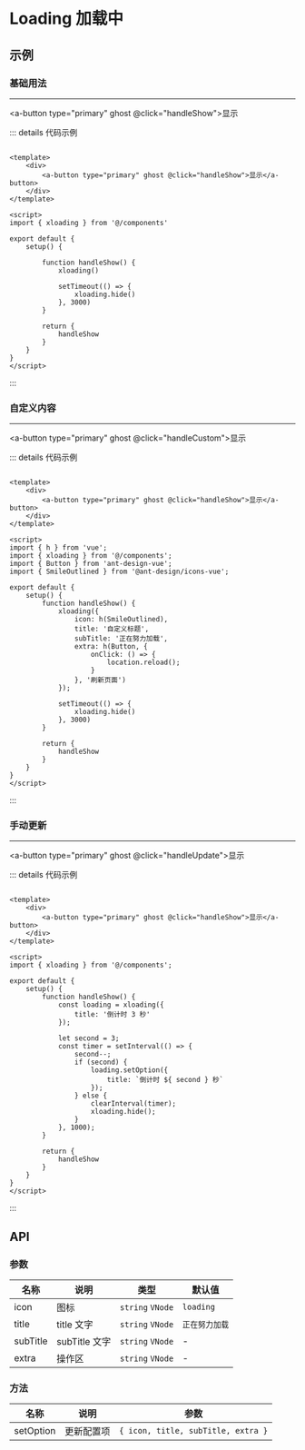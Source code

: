 # Loading 加载中

## 示例

### 基础用法
---
<a-button type="primary" ghost @click="handleShow">显示</a-button>

::: details 代码示例

```vue

<template>
    <div>
        <a-button type="primary" ghost @click="handleShow">显示</a-button>
    </div>
</template>

<script>
import { xloading } from '@/components'

export default {
    setup() {

        function handleShow() {
            xloading()

            setTimeout(() => {
                xloading.hide()
            }, 3000)
        }

        return {
            handleShow
        }
    }
}
</script>
```

:::

### 自定义内容
---
<a-button type="primary" ghost @click="handleCustom">显示</a-button>

::: details 代码示例

```vue

<template>
    <div>
        <a-button type="primary" ghost @click="handleShow">显示</a-button>
    </div>
</template>

<script>
import { h } from 'vue';
import { xloading } from '@/components';
import { Button } from 'ant-design-vue';
import { SmileOutlined } from '@ant-design/icons-vue';

export default {
    setup() {
        function handleShow() {
            xloading({
                icon: h(SmileOutlined),
                title: '自定义标题',
                subTitle: '正在努力加载',
                extra: h(Button, {
                    onClick: () => {
                        location.reload();
                    }
                }, '刷新页面')
            });

            setTimeout(() => {
                xloading.hide()
            }, 3000)
        }

        return {
            handleShow
        }
    }
}
</script>
```

:::

### 手动更新
---
<a-button type="primary" ghost @click="handleUpdate">显示</a-button>

::: details 代码示例

```vue

<template>
    <div>
        <a-button type="primary" ghost @click="handleShow">显示</a-button>
    </div>
</template>

<script>
import { xloading } from '@/components';

export default {
    setup() {
        function handleShow() {
            const loading = xloading({
                title: '倒计时 3 秒'
            });

            let second = 3;
            const timer = setInterval(() => {
                second--;
                if (second) {
                    loading.setOption({
                        title: `倒计时 ${ second } 秒`
                    });
                } else {
                    clearInterval(timer);
                    xloading.hide();
                }
            }, 1000);
        }

        return {
            handleShow
        }
    }
}
</script>
```

:::

## API

### 参数

| 名称       | 说明          | 类型               | 默认值       |
|----------|-------------|------------------|-----------|
| icon     | 图标          | `string` `VNode` | `loading` |
| title    | title 文字    | `string` `VNode` | `正在努力加载`  |
| subTitle | subTitle 文字 | `string` `VNode` | -         |
| extra    | 操作区         | `string` `VNode` | -         |

### 方法

| 名称        | 说明    | 参数                                 |
|-----------|-------|------------------------------------|
| setOption | 更新配置项 | `{ icon, title, subTitle, extra }` |

<script setup>
import { h } from 'vue';
import { Button } from 'ant-design-vue';
import { SmileOutlined } from '@ant-design/icons-vue';
import xloading from '@/components/Loading';

function handleShow(){
    xloading();

    hide();
}

function handleCustom(){
    xloading({
        icon: h(SmileOutlined),
        title: '自定义标题',
        subTitle: '正在努力加载',
        extra: h(Button, {
            onClick: ()=>{
                location.reload();
            }
        }, '刷新页面')
    });

    hide();
}

function handleUpdate(){
    const loading = xloading({
        title: '倒计时 3 秒'
    });

    let second = 3;
    const timer = setInterval(() => {
        second--;
        if (second) {
            loading.setOption({
                title: `倒计时 ${second} 秒`
            });
        } else {
            clearInterval(timer);
            xloading.hide();
        }
    }, 1000);
}

function hide(){
    setTimeout(()=>{
        xloading.hide()
    }, 3000)
}
</script>
